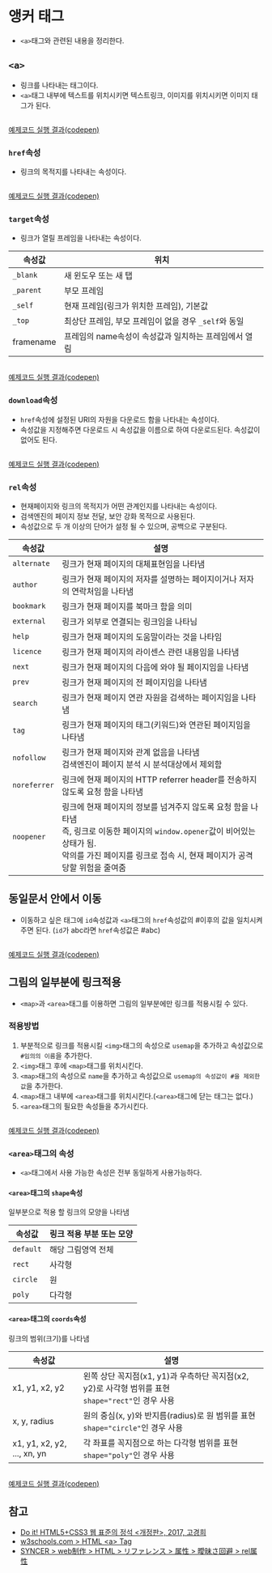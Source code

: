 # 앵커 태그

- `<a>`태그와 관련된 내용을 정리한다.

## `<a>`

- 링크를 나타내는 태그이다.
- `<a>`태그 내부에 텍스트를 위치시키면 텍스트링크, 이미지를 위치시키면 이미지 태그가 된다.

```html
```

[예제코드 실행 결과(codepen)]()

### `href`속성

- 링크의 목적지를 나타내는 속성이다.

```html
```

[예제코드 실행 결과(codepen)]()

### `target`속성

- 링크가 열릴 프레임을 나타내는 속성이다.

속성값 | 위치
------|-------
`_blank` | 새 윈도우 또는 새 탭
`_parent` | 부모 프레임
`_self` | 현재 프레임(링크가 위치한 프레임), 기본값
`_top` | 최상단 프레임, 부모 프레임이 없을 경우 `_self`와 동일
framename | 프레임의 name속성이 속성값과 일치하는 프레임에서 열림

```html
```

[예제코드 실행 결과(codepen)]()

### `download`속성

- `href`속성에 설정된 URI의 자원을 다운로드 함을 나타내는 속성이다.
- 속성값을 지정해주면 다운로드 시 속성값을 이름으로 하여 다운로드된다. 속성값이 없어도 된다.

```html
```

[예제코드 실행 결과(codepen)]()

### `rel`속성

- 현재페이지와 링크의 목적지가 어떤 관계인지를 나타내는 속성이다.
- 검색엔진의 페이지 정보 전달, 보안 강화 목적으로 사용된다.
- 속성값으로 두 개 이상의 단어가 설정 될 수 있으며, 공백으로 구분된다.

속성값 | 설명
------|-------
`alternate` | 링크가 현재 페이지의 대체표현임을 나타냄
`author` | 링크가 현재 페이지의 저자를 설명하는 페이지이거나 저자의 연락처임을 나타냄
`bookmark` | 링크가 현재 페이지를 북마크 함을 의미
`external` | 링크가 외부로 연결되는 링크임을 나타님
`help` | 링크가 현재 페이지의 도움말이라는 것을 나타임
`licence` | 링크가 현재 페이지의 라이센스 관련 내용임을 나타냄
`next` | 링크가 현재 페이지의 다음에 와야 될 페이지임을 나타냄
`prev` | 링크가 현재 페이지의 전 페이지임을 나타냄
`search` | 링크가 현재 페이지 연관 자원을 검색하는 페이지임을 나타냄
`tag` | 링크가 현재 페이지의 태그(키워드)와 연관된 페이지임을 나타냄
`nofollow` | 링크가 현재 페이지와 관계 없음을 나타냄<br>검색엔진이 페이지 분석 시 분석대상에서 제외함
`noreferrer` | 링크에 현재 페이지의 HTTP referrer header를 전송하지 않도록 요청 함을 나타냄
`noopener` | 링크에 현재 페이지의 정보를 넘겨주지 않도록 요청 함을 나타냄<br>즉, 링크로 이동한 페이지의 `window.opener`값이 비어있는 상태가 됨.<br>악의를 가진 페이지를 링크로 접속 시, 현재 페이지가 공격당할 위험을 줄여줌

## 동일문서 안에서 이동

- 이동하고 싶은 태그에 `id`속성값과 `<a>`태그의 `href`속성값의 #이후의 값을 일치시켜주면 된다. (`id`가 abc라면 `href`속성값은 #abc)

```html
```

[예제코드 실행 결과(codepen)]()

## 그림의 일부분에 링크적용

- `<map>`과 `<area>`태그를 이용하면 그림의 일부분에만 링크를 적용시킬 수 있다.

### 적용방법

1. 부분적으로 링크를 적용시킬 `<img>`태그의 속성으로 `usemap`을 추가하고 속성값으로 `#임의의 이름`을 추가한다.
2. `<img>`태그 후에 `<map>`태그를 위치시킨다.
3. `<map>`태그의 속성으로 `name`을 추가하고 속성값으로 `usemap의 속성값이 #을 제외한 값`을 추가한다.
4. `<map>`태그 내부에 `<area>`태그를 위치시킨다.(`<area>`태그에 닫는 태그는 없다.)
5. `<area>`태그의 필요한 속성들을 추가시킨다.

```html
```

[예제코드 실행 결과(codepen)]()

### `<area>`태그의 속성

- `<a>`태그에서 사용 가능한 속성은 전부 동일하게 사용가능하다.

#### `<area>`태그의 `shape`속성

일부분으로 적용 할 링크의 모양을 나타냄

속성값 | 링크 적용 부분 또는 모양
--------|--------------------------------------
`default` | 해당 그림영역 전체
`rect` | 사각형
`circle` | 원
`poly` | 다각형

#### `<area>`태그의 `coords`속성

링크의 범위(크기)를 나타냄

속성값 | 설명
------|------
x1, y1, x2, y2 | 왼쪽 상단 꼭지점(x1, y1)과 우측하단 꼭지점(x2, y2)로 사각형 범위를 표현<br>`shape="rect"`인 경우 사용
x, y, radius | 원의 중심(x, y)와 반지름(radius)로 원 범위를 표현<br>`shape="circle"`인 경우 사용
x1, y1, x2, y2, ..., xn, yn | 각 좌표를 꼭지점으로 하는 다각형 범위를 표현<br>`shape="poly"`인 경우 사용

```html
```

[예제코드 실행 결과(codepen)]()

## 참고

- [Do it! HTML5+CSS3 웹 표준의 정석 <개정판>, 2017, 고경희](http://www.easyspub.co.kr/20_Menu/BookView/119/PUB)
- [w3schools.com > HTML \<a\> Tag](https://www.w3schools.com/tags/tag_a.asp)
- [SYNCER > web制作 > HTML > リファレンス > 属性 > 曖昧さ回避 > rel属性](https://lab.syncer.jp/Web/HTML/Reference/Attribute/rel/2/)